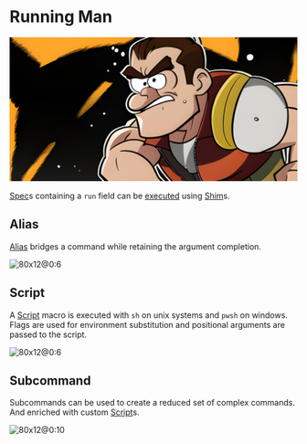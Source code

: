 # Running Man

![](./runningMan/banner.png)

[Spec]s containing a `run` field can be [executed] using [Shim]s.

## Alias

[Alias] bridges a command while retaining the argument completion.

![80x12@0:6](./runningMan/alias.cast)

## Script

A [Script] macro is executed with `sh` on unix systems and `pwsh` on windows.
Flags are used for environment substitution and positional arguments are passed to the script.

![80x12@0:6](./runningMan/script.cast)

## Subcommand

Subcommands can be used to create a reduced set of complex commands.
And enriched with custom [Script]s.

![80x12@0:10](./runningMan/subcommand.cast)

[Alias]:https://carapace-sh.github.io/carapace-bin/spec/run.html#alias
[executed]:https://carapace-sh.github.io/carapace-bin/spec/run.html
[Spec]:https://carapace-sh.github.io/carapace-bin/spec.html
[Shim]:https://carapace-sh.github.io/carapace-bin/spec/shim.html
[Script]:https://carapace-sh.github.io/carapace-bin/spec/run.html#script
